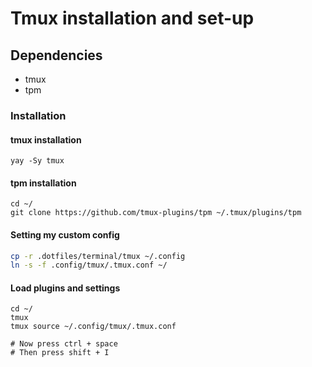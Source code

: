 # Tmux installation and set-up

## Dependencies

- tmux
- tpm

### Installation

#### tmux installation

```shell
yay -Sy tmux
```

#### tpm installation

```shell
cd ~/
git clone https://github.com/tmux-plugins/tpm ~/.tmux/plugins/tpm
```

#### Setting my custom config

```bash
cp -r .dotfiles/terminal/tmux ~/.config
ln -s -f .config/tmux/.tmux.conf ~/
```


#### Load plugins and settings
```shell
cd ~/
tmux
tmux source ~/.config/tmux/.tmux.conf

# Now press ctrl + space
# Then press shift + I
```
